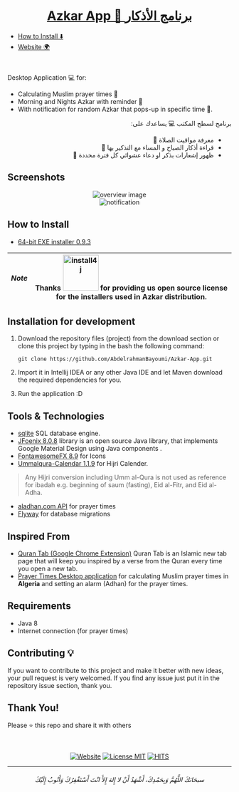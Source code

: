 <a href="https://www.abdelrahmanbayoumi.ml/Azkar-App/"><h1 align="center"> Azkar App 🕌 برنامج الأذكار </h1></a>

- [How to Install ⬇️](#how-to-install)
- [Website 🌍](https://www.abdelrahmanbayoumi.ml/Azkar-App/)

<br>


Desktop Application 💻 for: 
- Calculating Muslim prayer times 🕌
- Morning and Nights Azkar with reminder 🤲
- With notification for random Azkar that pops-up in specific time 💬.

<div align="right" dir="rtl">

برنامج لسطح المكتب 💻 يساعدك على:

- معرفة مواقيت الصلاة 🕌
- قراءة أذكار الصباح و المساء مع التذكير بها 🤲
- ظهور إشعارات بذكر او دعاء عشوائي كل فترة محددة 💬
</div>



## Screenshots

<div align="center">
<img src="/screenshots/001.gif" alt="overview image">
<br>
<img src="/screenshots/002.gif" alt="notification">
</div>


## How to Install

- [64-bit EXE installer 0.9.3](https://github.com/AbdelrahmanBayoumi/Azkar-App/releases/latest/download/Azkar_windows-x64.exe)

| *Note* | Thanks <a href="https://www.ej-technologies.com/products/install4j/overview.html"> <img alt="install4j" src="https://www.ej-technologies.com/images/product_banners/install4j_large.png" width="80px" /></a> for providing us open source license for the installers used in Azkar distribution. |
| --- | --- |

## Installation for development
1. Download the repository files (project) from the download section or clone this project by typing in the bash the following command:

       git clone https://github.com/AbdelrahmanBayoumi/Azkar-App.git
2. Import it in Intellij IDEA or any other Java IDE and let Maven download the required dependencies for you.
3. Run the application :D


## Tools & Technologies
-  [sqlite](https://www.sqlite.org/) SQL database engine.
-  [JFoenix 8.0.8](http://www.jfoenix.com/) library is an open source Java library, that implements Google Material Design using Java components .
- [FontawesomeFX 8.9](https://bitbucket.org/Jerady/fontawesomefx/src/master/) for Icons
-  [Ummalqura-Calendar 1.1.9](https://github.com/msarhan/ummalqura-calendar) for Hijri Calender.

> Any Hijri conversion including Umm al-Qura is not used as reference for ibadah e.g. beginning of saum (fasting), Eid al-Fitr, and Eid al-Adha.
       
-  [aladhan.com API](https://aladhan.com/prayer-times-api) for prayer times
-  [Flyway](https://github.com/flyway/flyway) for database migrations

## Inspired From
-  [Quran Tab (Google Chrome Extension)](https://chrome.google.com/webstore/detail/quran-tab/afaihcdgkjebgabomemccdneglknjkdd) Quran Tab is an Islamic new tab page that will keep you inspired by a verse from the Quran every time you open a new tab.
-  [Prayer Times Desktop application](https://github.com/HouariZegai/PrayerTimes) for calculating Muslim prayer times in **Algeria** and setting an alarm (Adhan) for the prayer times.

## Requirements
* Java 8
* Internet connection (for prayer times)


## Contributing 💡
If you want to contribute to this project and make it better with new ideas, your pull request is very welcomed.
If you find any issue just put it in the repository issue section, thank you.


## Thank You!
Please ⭐️ this repo and share it with others


<br>


<p align="center">
 <a align="center" href="https://www.abdelrahmanbayoumi.ml/Azkar-App/"><img alt="Website"  align="center" src="https://img.shields.io/website?color=black&down_color=black&label=%20&logo=google-earth&logoColor=white&up_color=black&up_message=Website&url=https://www.abdelrahmanbayoumi.ml/Azkar-App/"></a> 
     <a align="center" href="https://raw.githubusercontent.com/AbdelrahmanBayoumi/Azkar-App/master/LICENSE?token=ALTMLCHZLY3KNLQS27OW2B27YFOCG"><img alt="License MIT"  align="center" src="https://img.shields.io/badge/license-MIT-blue.svg"></a>
     <a align="center" href="(https://hits.seeyoufarm.com"><img alt="HITS"  align="center" src="https://hits.seeyoufarm.com/api/count/incr/badge.svg?url=https%3A%2F%2Fgithub.com%2FAbdelrahmanBayoumi%2FAzkar-App&count_bg=%2379C83D&title_bg=%23555555&icon=&icon_color=%23E7E7E7&title=PAGE+VIEWS&edge_flat=false"></a>
</p>


-----------

<h6 align="center">سبحَانَكَ اللَّهُمَّ وَبِحَمْدِكَ، أَشْهَدُ أَنْ لا إِلهَ إِلأَ انْتَ أَسْتَغْفِرُكَ وَأَتْوبُ إِلَيْكَ</h6>
